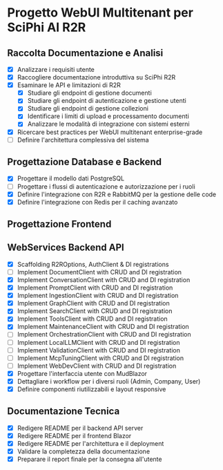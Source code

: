 # Progetto WebUI Multitenant per SciPhi AI R2R

## Raccolta Documentazione e Analisi
- [x] Analizzare i requisiti utente
- [x] Raccogliere documentazione introduttiva su SciPhi R2R
- [x] Esaminare le API e limitazioni di R2R
  - [x] Studiare gli endpoint di gestione documenti
  - [x] Studiare gli endpoint di autenticazione e gestione utenti
  - [x] Studiare gli endpoint di gestione collezioni
  - [x] Identificare i limiti di upload e processamento documenti
  - [x] Analizzare le modalità di integrazione con sistemi esterni
- [x] Ricercare best practices per WebUI multitenant enterprise-grade
- [ ] Definire l'architettura complessiva del sistema

## Progettazione Database e Backend
- [x] Progettare il modello dati PostgreSQL
- [ ] Progettare i flussi di autenticazione e autorizzazione per i ruoli
- [x] Definire l'integrazione con R2R e RabbitMQ per la gestione delle code
- [x] Definire l'integrazione con Redis per il caching avanzato

## Progettazione Frontend

## WebServices Backend API

- [x] Scaffolding R2ROptions, AuthClient & DI registrations
- [ ] Implement DocumentClient with CRUD and DI registration
- [x] Implement ConversationClient with CRUD and DI registration
- [x] Implement PromptClient with CRUD and DI registration
- [x] Implement IngestionClient with CRUD and DI registration
- [x] Implement GraphClient with CRUD and DI registration
- [x] Implement SearchClient with CRUD and DI registration
- [x] Implement ToolsClient with CRUD and DI registration
- [x] Implement MaintenanceClient with CRUD and DI registration
- [ ] Implement OrchestrationClient with CRUD and DI registration
- [ ] Implement LocalLLMClient with CRUD and DI registration
- [ ] Implement ValidationClient with CRUD and DI registration
- [ ] Implement McpTuningClient with CRUD and DI registration
- [ ] Implement WebDevClient with CRUD and DI registration
- [x] Progettare l'interfaccia utente con MudBlazor
- [x] Dettagliare i workflow per i diversi ruoli (Admin, Company, User)
- [x] Definire componenti riutilizzabili e layout responsive

## Documentazione Tecnica
- [x] Redigere README per il backend API server
- [x] Redigere README per il frontend Blazor
- [x] Redigere README per l'architettura e il deployment
- [x] Validare la completezza della documentazione
- [x] Preparare il report finale per la consegna all'utente
